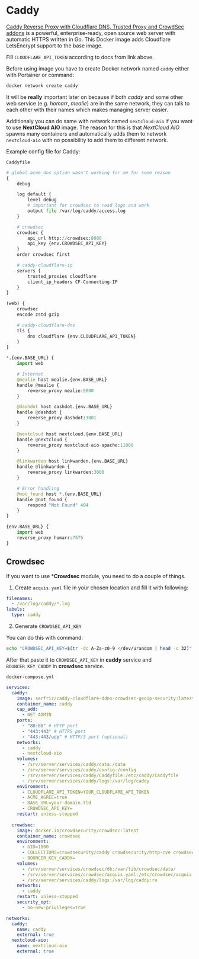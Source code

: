 # Caddy
[Caddy Reverse Proxy with Cloudflare DNS, Trusted Proxy and CrowdSec addons](https://github.com/serfriz/caddy-custom-builds/tree/main/caddy-cloudflare-ddns-crowdsec-geoip-security) is a powerful, enterprise-ready, open source web server with automatic HTTPS written in Go. This Docker image adds Cloudflare LetsEncrypt support to the base image.

Fill ``CLOUDFLARE_API_TOKEN`` according to docs from link above.

Before using image you have to create Docker network named ``caddy`` either with Portainer or command:

```bash
docker network create caddy
```

It will be **really** important later on because if both *caddy* and some other web service (e.g. *homarr*, *mealie*) are in the same network, they can talk to each other with their names which makes managing server easier.

Additionaly you can do same with network named ``nextcloud-aio`` if you want to use **NextCloud AIO** image. The reason for this is that *NextCloud AIO* spawns many containers and automatically adds them to network ``nextcloud-aio`` with no possibility to add them to different network.

Example config file for Caddy:

``Caddyfile``
```python
# global acme_dns option wasn't working for me for some reason
{
	debug

	log default {
		level debug
		# important for crowdsec to read logs and work
		output file /var/log/caddy/access.log
	}

	# crowdsec
	crowdsec {
		api_url http://crowdsec:8080
		api_key {env.CROWDSEC_API_KEY}
	}
	order crowdsec first

	# caddy-cloudflare-ip
	servers {
		trusted_proxies cloudflare
		client_ip_headers CF-Connecting-IP
	}
}

(web) {
	crowdsec
	encode zstd gzip

	# caddy-cloudflare-dns
	tls {
		dns cloudflare {env.CLOUDFLARE_API_TOKEN}
	}
}

*.{env.BASE_URL} {
	import web

	# Internet
	@mealie host mealie.{env.BASE_URL}
	handle @mealie {
		reverse_proxy mealie:9000
	}

	@dashdot host dashdot.{env.BASE_URL}
	handle @dashdot {
		reverse_proxy dashdot:3001
	}

	@nextcloud host nextcloud.{env.BASE_URL}
	handle @nextcloud {
		reverse_proxy nextcloud-aio-apache:11000
	}

	@linkwarden host linkwarden.{env.BASE_URL}
	handle @linkwarden {
		reverse_proxy linkwarden:3000
	}

	# Error handling
	@not_found host *.{env.BASE_URL}
	handle @not_found {
		respond "Not Found" 404
	}
}

{env.BASE_URL} {
	import web
	reverse_proxy homarr:7575
}
```

## Crowdsec

If you want to use ***Crowdsec** module, you need to do a couple of things.

1. Create ``acquis.yaml`` file in your chosen location and fill it with following:

```yaml
filenames:
  - /var/log/caddy/*.log
labels:
  type: caddy
```

2. Generate ``CROWDSEC_API_KEY``

You can do this with command:

```bash
echo "CROWDSEC_API_KEY=$(tr -dc A-Za-z0-9 </dev/urandom | head -c 32)"
```

After that paste it to ``CROWDSEC_API_KEY`` in **caddy** service and ``BOUNCER_KEY_CADDY`` in **crowdsec** service.

``docker-compose.yml``
```yaml
services:
  caddy:
    image: serfriz/caddy-cloudflare-ddns-crowdsec-geoip-security:latest
    container_name: caddy
    cap_add:
      - NET_ADMIN
    ports:
      - "80:80" # HTTP port
      - "443:443" # HTTPS port
      - "443:443/udp" # HTTP/3 port (optional)
    networks:
      - caddy
      - nextcloud-aio
    volumes:
      - /srv/server/services/caddy/data:/data
      - /srv/server/services/caddy/config:/config
      - /srv/server/services/caddy/Caddyfile:/etc/caddy/Caddyfile
      - /srv/server/services/caddy/logs:/var/log/caddy
    environment:
      - CLOUDFLARE_API_TOKEN=YOUR_CLOUDFLARE_API_TOKEN
      - ACME_AGREE=true
      - BASE_URL=your-domain.tld
      - CROWDSEC_API_KEY=
    restart: unless-stopped
    
  crowdsec:
    image: docker.io/crowdsecurity/crowdsec:latest
    container_name: crowdsec
    environment:
      - GID=1000
      - COLLECTIONS=crowdsecurity/caddy crowdsecurity/http-cve crowdsecurity/whitelist-good-actors
      - BOUNCER_KEY_CADDY=
    volumes:
      - /srv/server/services/crowdsec/db:/var/lib/crowdsec/data/
      - /srv/server/services/crowdsec/acquis.yaml:/etc/crowdsec/acquis.yaml
      - /srv/server/services/caddy/logs:/var/log/caddy:ro
    networks:
      - caddy
    restart: unless-stopped
    security_opt:
      - no-new-privileges=true

networks:
  caddy:
    name: caddy
    external: true
  nextcloud-aio:
    name: nextcloud-aio
    external: true
```